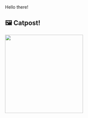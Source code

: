 Hello there!



## 🖼️ Catpost!

<sub>
    <img src="https://cdn2.thecatapi.com/images/ap4.jpg" height="256">
</sub>

